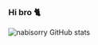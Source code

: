 ### Hi bro 🐈

![nabisorry GitHub stats](https://github-readme-stats.vercel.app/api?username=nabisorry&theme=vue&show_icons=true)
